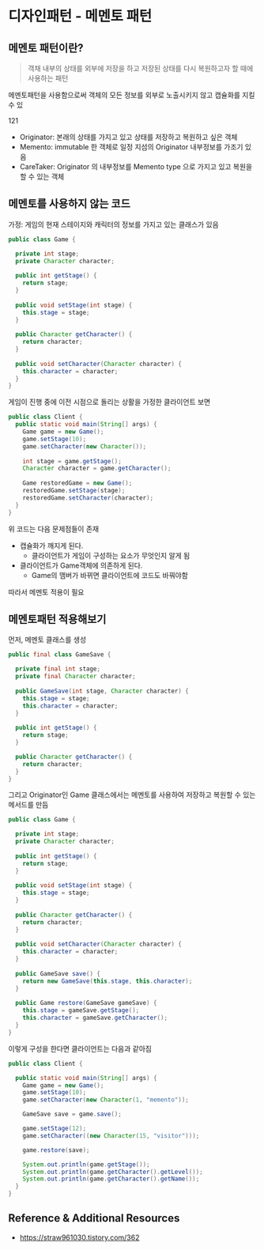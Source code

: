 # 디자인패턴 - 메멘토 패턴
## 메멘토 패턴이란?
> 객채 내부의 상태를 외부에 저장을 하고 저장된 상태를 다시 복원하고자 할 때에 사용하는 패턴

메멘토패턴을 사용함으로써 객체의 모든 정보를 외부로 노출시키지 않고 캡슐화를 지킬수 있

121
- Originator: 본래의 상태를 가지고 있고 상태를 저장하고 복원하고 싶은 객체
- Memento: immutable 한 객체로 일정 지섬의 Originator 내부정보를 가조기 있음
- CareTaker: Originator 의 내부정보를 Memento type 으로 가지고 있고 복원을 할 수 있는 객체

## 메멘토를 사용하지 않는 코드
가정: 게임의 현재 스테이지와 캐릭터의 정보를 가지고 있는 클래스가 있음
```java
public class Game {

  private int stage;
  private Character character;
  
  public int getStage() {
    return stage;
  }
  
  public void setStage(int stage) {
    this.stage = stage;
  }
  
  public Character getCharacter() {
    return character;
  }
  
  public void setCharacter(Character character) {
    this.character = character;
  }
}
```
게임이 진행 중에 이전 시점으로 돌리는 상활을 가정한 클라이언트 보면
```java
public class Client {
  public static void main(String[] args) {
    Game game = new Game();
    game.setStage(10);
    game.setCharacter(new Character());
    
    int stage = game.getStage();
    Character character = game.getCharacter();
    
    Game restoredGame = new Game();
    restoredGame.setStage(stage);
    restoredGame.setCharacter(character);
  }
}
```

위 코드는 다음 문제점들이 존재
- 캡슐화가 깨지게 된다.
  - 클라이언트가 게임이 구성하는 요소가 무엇인지 알게 됨
- 클라이언트가 Game객체에 의존하게 된다.
  - Game의 맴버가 바뀌면 클라이언트에 코드도 바꿔야함

따라서 메멘토 적용이 필요

## 메멘토패턴 적용해보기
먼저, 메멘토 클래스를 생성
```java
public final class GameSave {

  private final int stage;
  private final Character character;
  
  public GameSave(int stage, Character character) {
    this.stage = stage;
    this.character = character;
  }
  
  public int getStage() {
    return stage;
  }

  public Character getCharacter() {
    return character;
  }
}
```

그리고 Originator인 Game 클래스에서는 메멘토를 사용하여 저장하고 복원할 수 있는 메서드를 만듬
```java
public class Game {

  private int stage;
  private Character character;
  
  public int getStage() {
    return stage;
  }
  
  public void setStage(int stage) {
    this.stage = stage;
  }
  
  public Character getCharacter() {
    return character;
  }
  
  public void setCharacter(Character character) {
    this.character = character;
  }
  
  public GameSave save() {
    return new GameSave(this.stage, this.character);
  }
  
  public Game restore(GameSave gameSave) {
    this.stage = gameSave.getStage();
    this.character = gameSave.getCharacter();
  }
}
```
이렇게 구성을 한다면 클라이언트는 다음과 같아짐
```java
public class Client {

  public static void main(String[] args) {
    Game game = new Game();
    game.setStage(10);
    game.setCharacter(new Character(1, "memento"));

    GameSave save = game.save();

    game.setStage(12);
    game.setCharacter((new Character(15, "visitor")));

    game.restore(save);

    System.out.println(game.getStage());
    System.out.println(game.getCharacter().getLevel());
    System.out.println(game.getCharacter().getName());
  }
}
```

## Reference & Additional Resources
- https://straw961030.tistory.com/362
